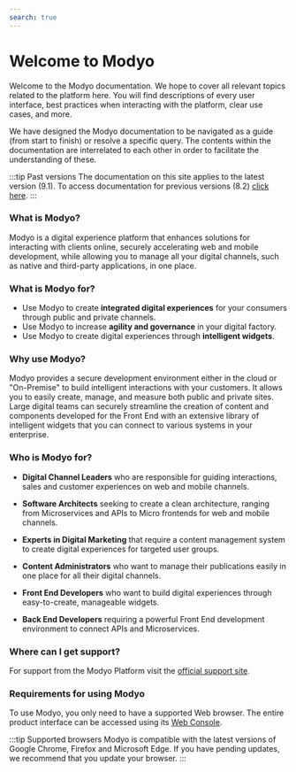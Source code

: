 ```yaml
---
search: true
---
```


# Welcome to Modyo

Welcome to the Modyo documentation. We hope to cover all relevant topics related to the platform here. You will find descriptions of every user interface, best practices when interacting with the platform, clear use cases, and more.

We have designed the Modyo documentation to be navigated as a guide (from start to finish) or resolve a specific query. The contents within the documentation are interrelated to each other in order to facilitate the understanding of these.

:::tip Past versions
The documentation on this site applies to the latest version (9.1). To access documentation for previous versions (8.2) [click here](/assets/pdf/Modyo82Docs.pdf).
:::

### What is Modyo?

Modyo is a digital experience platform that enhances solutions for interacting with clients online, securely accelerating web and mobile development, while allowing you to manage all your digital channels, such as native and third-party applications, in one place.

### What is Modyo for?

* Use Modyo to create **integrated digital experiences** for your consumers through public and private channels.
* Use Modyo to increase **agility and governance** in your digital factory.
* Use Modyo to create digital experiences through **intelligent widgets**.

### Why use Modyo?

Modyo provides a secure development environment either in the cloud or "On-Premise" to build intelligent interactions with your customers. It allows you to easily create, manage, and measure both public and private sites. Large digital teams can securely streamline the creation of content and components developed for the Front End with an extensive library of intelligent widgets that you can connect to various systems in your enterprise.

### Who is Modyo for?

* **Digital Channel Leaders** who are responsible for guiding interactions, sales and customer experiences on web and mobile channels.

* **Software Architects** seeking to create a clean architecture, ranging from Microservices and APIs to Micro frontends for web and mobile channels.

* **Experts in Digital Marketing** that require a content management system to create digital experiences for targeted user groups.

* **Content Administrators** who want to manage their publications easily in one place for all their digital channels.

* **Front End Developers** who want to build digital experiences through easy-to-create, manageable widgets.

* **Back End Developers** requiring a powerful Front End development environment to connect APIs and Microservices.

### Where can I get support?

For support from the Modyo Platform visit the [official support site](https://support.modyo.com/hc/es).

### Requirements for using Modyo

To use Modyo, you only need to have a supported Web browser. The entire product interface can be accessed using its [Web Console](/es/platform/core/the-modyo-interface.html).

:::tip Supported browsers
Modyo is compatible with the latest versions of Google Chrome, Firefox and Microsoft Edge.
If you have pending updates, we recommend that you update your browser.
:::